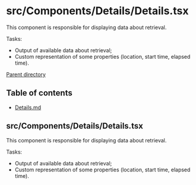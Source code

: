 # src/Components/Details/Details.tsx
This component is responsible for displaying data about retrieval.

Tasks:

* Output of available data about retrieval;
* Custom representation of some properties (location, start time, elapsed time).

[Parent directory](../__index__.md)


## Table of contents 
* [Details.md](#__autogen_15__)


## src/Components/Details/Details.tsx <a id="__autogen_15__"></a>
This component is responsible for displaying data about retrieval.

Tasks:

* Output of available data about retrieval;
* Custom representation of some properties (location, start time, elapsed time).